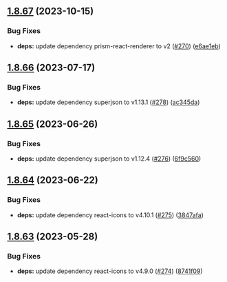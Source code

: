 ## [1.8.67](https://github.com/dds/bosabosa.org/compare/v1.8.66...v1.8.67) (2023-10-15)


### Bug Fixes

* **deps:** update dependency prism-react-renderer to v2 ([#270](https://github.com/dds/bosabosa.org/issues/270)) ([e6ae1eb](https://github.com/dds/bosabosa.org/commit/e6ae1eb9c38ed7f62d114e74eb96db337a9cf834))



## [1.8.66](https://github.com/dds/bosabosa.org/compare/v1.8.65...v1.8.66) (2023-07-17)


### Bug Fixes

* **deps:** update dependency superjson to v1.13.1 ([#278](https://github.com/dds/bosabosa.org/issues/278)) ([ac345da](https://github.com/dds/bosabosa.org/commit/ac345dab79576de8225e260b178c5f4fb1ce9448))



## [1.8.65](https://github.com/dds/bosabosa.org/compare/v1.8.64...v1.8.65) (2023-06-26)


### Bug Fixes

* **deps:** update dependency superjson to v1.12.4 ([#276](https://github.com/dds/bosabosa.org/issues/276)) ([6f9c560](https://github.com/dds/bosabosa.org/commit/6f9c560cc4dfb4936362754369a8f2f0088f247f))



## [1.8.64](https://github.com/dds/bosabosa.org/compare/v1.8.63...v1.8.64) (2023-06-22)


### Bug Fixes

* **deps:** update dependency react-icons to v4.10.1 ([#275](https://github.com/dds/bosabosa.org/issues/275)) ([3847afa](https://github.com/dds/bosabosa.org/commit/3847afae358949d957d6c5f2d2fc68d270b59d06))



## [1.8.63](https://github.com/dds/bosabosa.org/compare/v1.8.62...v1.8.63) (2023-05-28)


### Bug Fixes

* **deps:** update dependency react-icons to v4.9.0 ([#274](https://github.com/dds/bosabosa.org/issues/274)) ([8741f09](https://github.com/dds/bosabosa.org/commit/8741f0986b9dbf2af019ab12c33760e2076b01bb))




